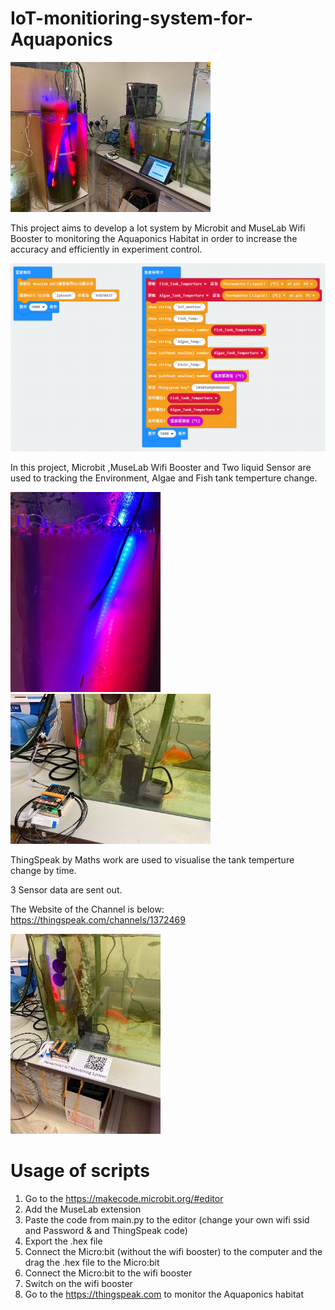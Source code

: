 # IoT-monitioring-system-for-Aquaponics

![image](https://github.com/jasonngai01/IoT-monitioring-system-for-Aquaponics/blob/main/pic/total_setup.jfif)

This project aims to develop a Iot system by Microbit and MuseLab Wifi Booster to monitoring the Aquaponics Habitat in order to increase the accuracy and efficiently in experiment control.

![image](https://github.com/jasonngai01/IoT-monitioring-system-for-Aquaponics/blob/main/pic/block_program.png)

In this project, Microbit ,MuseLab Wifi Booster and Two liquid Sensor are used to tracking the Environment, Algae and Fish tank temperture change. 

![image](https://github.com/jasonngai01/IoT-monitioring-system-for-Aquaponics/blob/main/pic/sensor_algae.jfif)
![image](https://github.com/jasonngai01/IoT-monitioring-system-for-Aquaponics/blob/main/pic/sensor_fish.jfif)

ThingSpeak by Maths work are used to visualise the tank temperture change by time. 

3 Sensor data are sent out.

The Website of the Channel is below:
https://thingspeak.com/channels/1372469

![image](https://github.com/jasonngai01/IoT-monitioring-system-for-Aquaponics/blob/main/pic/thingspeak.jfif)


# Usage of scripts
1. Go to the https://makecode.microbit.org/#editor
2. Add the MuseLab extension
3. Paste the code from main.py to the editor (change your own wifi ssid and Password & and ThingSpeak code)
4. Export the .hex file
5. Connect the Micro:bit (without the wifi booster) to the computer and the drag the .hex file to the Micro:bit
6. Connect the Micro:bit to the wifi booster
7. Switch on the wifi booster
8. Go to the https://thingspeak.com to monitor the Aquaponics habitat